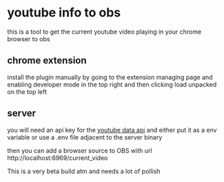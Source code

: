 # youtube info to obs

this is a tool to get the current youtube video playing in your chrome browser to obs

## chrome extension
install the plugin manually by going to the extension managing page and enabling developer mode in the top right and then
clicking load unpacked on the top left

## server
you will need an api key for the [youtube data api](https://developers.google.com/youtube/v3) and either put it as a env variable or use a .env file adjacent to the server binary

then you can add a browser source to OBS with url http://localhost:6969/current_video

This is a very beta build atm and needs a lot of pollish
